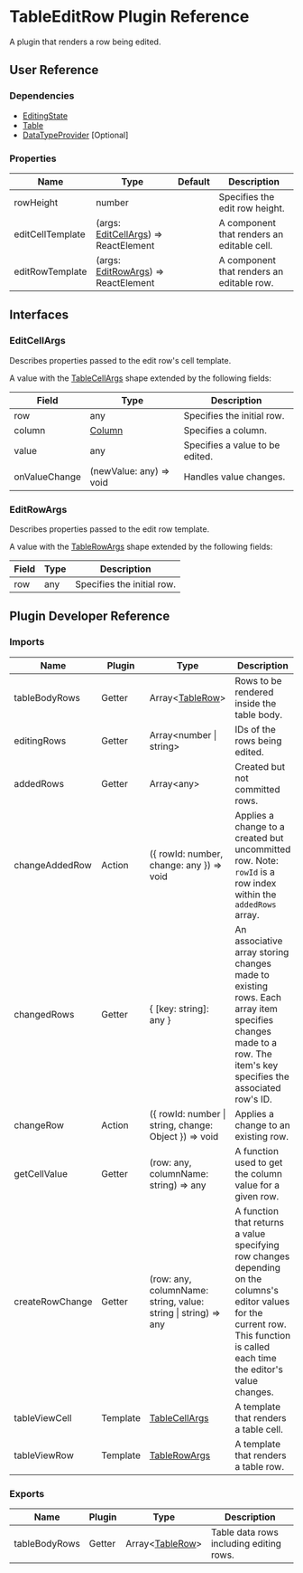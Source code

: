 # TableEditRow Plugin Reference

A plugin that renders a row being edited.

## User Reference

### Dependencies

- [EditingState](editing-state.md)
- [Table](table.md)
- [DataTypeProvider](data-type-provider.md) [Optional]

### Properties

Name | Type | Default | Description
-----|------|---------|------------
rowHeight | number | | Specifies the edit row height.
editCellTemplate | (args: [EditCellArgs](#edit-cell-args)) => ReactElement | | A component that renders an editable cell.
editRowTemplate | (args: [EditRowArgs](#edit-row-args)) => ReactElement | | A component that renders an editable row.

## Interfaces

### <a name="edit-cell-args"></a>EditCellArgs

Describes properties passed to the edit row's cell template.

A value with the [TableCellArgs](table.md#table-cell-args) shape extended by the following fields:

Field | Type | Description
------|------|------------
row | any | Specifies the initial row.
column | [Column](grid.md#column) | Specifies a column.
value | any | Specifies a value to be edited.
onValueChange | (newValue: any) => void | Handles value changes.

### <a name="edit-row-args"></a>EditRowArgs

Describes properties passed to the edit row template.

A value with the [TableRowArgs](table.md#table-row-args) shape extended by the following fields:

Field | Type | Description
------|------|------------
row | any | Specifies the initial row.

## Plugin Developer Reference

### Imports

Name | Plugin | Type | Description
-----|--------|------|------------
tableBodyRows | Getter | Array&lt;[TableRow](table.md#table-row)&gt; | Rows to be rendered inside the table body.
editingRows | Getter | Array&lt;number &#124; string&gt; | IDs of the rows being edited.
addedRows | Getter | Array&lt;any&gt; | Created but not committed rows.
changeAddedRow | Action | ({ rowId: number, change: any }) => void | Applies a change to a created but uncommitted row. Note: `rowId` is a row index within the `addedRows` array.
changedRows | Getter | { [key: string]: any } | An associative array storing changes made to existing rows. Each array item specifies changes made to a row. The item's key specifies the associated row's ID.
changeRow | Action | ({ rowId: number &#124; string, change: Object }) => void | Applies a change to an existing row.
getCellValue | Getter | (row: any, columnName: string) => any | A function used to get the column value for a given row.
createRowChange | Getter | (row: any, columnName: string, value: string &#124; string) => any | A function that returns a value specifying row changes depending on the columns's editor values for the current row. This function is called each time the editor's value changes.
tableViewCell | Template | [TableCellArgs](table.md#table-cell-args) | A template that renders a table cell.
tableViewRow | Template | [TableRowArgs](table.md#table-row-args) | A template that renders a table row.

### Exports

Name | Plugin | Type | Description
-----|--------|------|------------
tableBodyRows | Getter | Array&lt;[TableRow](table.md#table-row)&gt; | Table data rows including editing rows.
